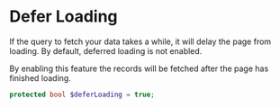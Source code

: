 # Defer Loading

If the query to fetch your data takes a while, it will delay the page from loading. By default, deferred loading is not enabled.

By enabling this feature the records will be fetched after the page has finished loading.

```php
protected bool $deferLoading = true;
```
